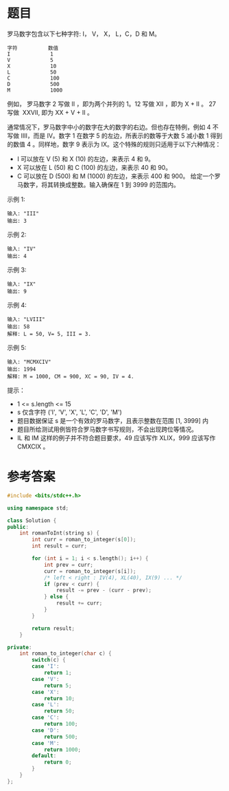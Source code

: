 # 题目

罗马数字包含以下七种字符: I， V， X， L，C，D 和 M。
```
字符          数值
I             1
V             5
X             10
L             50
C             100
D             500
M             1000
```
例如， 罗马数字 2 写做 II ，即为两个并列的 1。12 写做 XII ，即为 X + II 。 27 写做  XXVII, 即为 XX + V + II 。

通常情况下，罗马数字中小的数字在大的数字的右边。但也存在特例，例如 4 不写做 IIII，而是 IV。数字 1 在数字 5 的左边，所表示的数等于大数 5 减小数 1 得到的数值 4 。同样地，数字 9 表示为 IX。这个特殊的规则只适用于以下六种情况：

* I 可以放在 V (5) 和 X (10) 的左边，来表示 4 和 9。
* X 可以放在 L (50) 和 C (100) 的左边，来表示 40 和 90。 
* C 可以放在 D (500) 和 M (1000) 的左边，来表示 400 和 900。
给定一个罗马数字，将其转换成整数。输入确保在 1 到 3999 的范围内。

示例 1:
```
输入: "III"
输出: 3
```
示例 2:
```
输入: "IV"
输出: 4
```
示例 3:
```
输入: "IX"
输出: 9
```
示例 4:
```
输入: "LVIII"
输出: 58
解释: L = 50, V= 5, III = 3.
```
示例 5:
```
输入: "MCMXCIV"
输出: 1994
解释: M = 1000, CM = 900, XC = 90, IV = 4.
```

提示：

* 1 <= s.length <= 15
* s 仅含字符 ('I', 'V', 'X', 'L', 'C', 'D', 'M')
* 题目数据保证 s 是一个有效的罗马数字，且表示整数在范围 [1, 3999] 内
* 题目所给测试用例皆符合罗马数字书写规则，不会出现跨位等情况。
* IL 和 IM 这样的例子并不符合题目要求，49 应该写作 XLIX，999 应该写作 CMXCIX 。

# 参考答案
```c++
#include <bits/stdc++.h>

using namespace std;

class Solution {
public:
    int romanToInt(string s) {
        int curr = roman_to_integer(s[0]);
        int result = curr;

        for (int i = 1; i < s.length(); i++) {
            int prev = curr;
            curr = roman_to_integer(s[i]);
            /* left < right : IV(4), XL(40), IX(9) ... */
            if (prev < curr) {
                result -= prev - (curr - prev);
            } else {
                result += curr;
            }
        }

        return result;
    }

private:
    int roman_to_integer(char c) {
        switch(c) {
        case 'I':
            return 1;
        case 'V':
            return 5;
        case 'X':
            return 10;
        case 'L':
            return 50;
        case 'C':
            return 100;
        case 'D':
            return 500;
        case 'M':
            return 1000;
        default:
            return 0;
        }
    }
};
